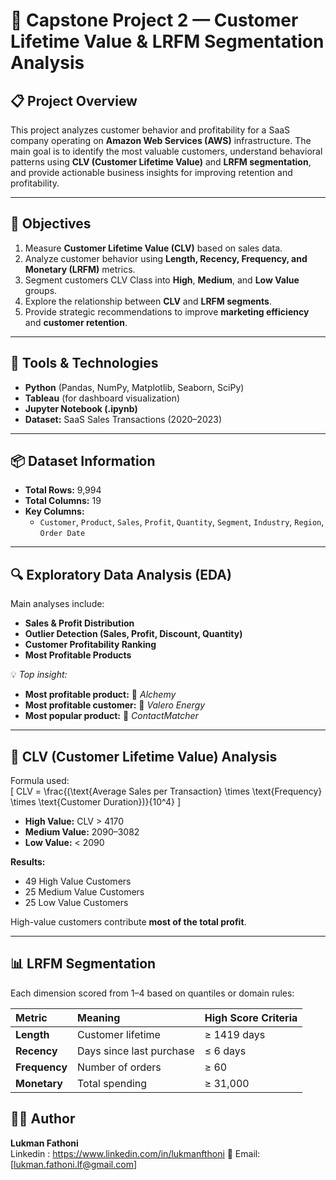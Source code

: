 # 🧠 Capstone Project 2 — Customer Lifetime Value & LRFM Segmentation Analysis  

## 📋 Project Overview  
This project analyzes customer behavior and profitability for a SaaS company operating on **Amazon Web Services (AWS)** infrastructure. The main goal is to identify the most valuable customers, understand behavioral patterns using **CLV (Customer Lifetime Value)** and **LRFM segmentation**, and provide actionable business insights for improving retention and profitability.  

---

## 🎯 Objectives  
1. Measure **Customer Lifetime Value (CLV)** based on sales data.  
2. Analyze customer behavior using **Length, Recency, Frequency, and Monetary (LRFM)** metrics.  
3. Segment customers CLV Class into **High**, **Medium**, and **Low Value** groups.  
4. Explore the relationship between **CLV** and **LRFM segments**.  
5. Provide strategic recommendations to improve **marketing efficiency** and **customer retention**.  

---

## 🧰 Tools & Technologies  
- **Python** (Pandas, NumPy, Matplotlib, Seaborn, SciPy)  
- **Tableau** (for dashboard visualization)  
- **Jupyter Notebook (.ipynb)**  
- **Dataset:** SaaS Sales Transactions (2020–2023)  

---

## 📦 Dataset Information  
- **Total Rows:** 9,994  
- **Total Columns:** 19  
- **Key Columns:**  
  - `Customer`, `Product`, `Sales`, `Profit`, `Quantity`, `Segment`, `Industry`, `Region`, `Order Date`    

---

## 🔍 Exploratory Data Analysis (EDA)
Main analyses include:
- **Sales & Profit Distribution**  
- **Outlier Detection (Sales, Profit, Discount, Quantity)**  
- **Customer Profitability Ranking**  
- **Most Profitable Products**  

💡 *Top insight:*  
- **Most profitable product:** 🧪 *Alchemy*  
- **Most profitable customer:** 🏢 *Valero Energy*  
- **Most popular product:** 💼 *ContactMatcher*

---

## 💎 CLV (Customer Lifetime Value) Analysis  
Formula used:  
\[
CLV = \frac{(\text{Average Sales per Transaction} \times \text{Frequency} \times \text{Customer Duration})}{10^4}
\]

- **High Value:** CLV > 4170  
- **Medium Value:** 2090–3082  
- **Low Value:** < 2090  

**Results:**  
- 49 High Value Customers  
- 25 Medium Value Customers  
- 25 Low Value Customers  

High-value customers contribute **most of the total profit**.  

---

## 📊 LRFM Segmentation  
Each dimension scored from 1–4 based on quantiles or domain rules:  

| Metric | Meaning | High Score Criteria |
|:--|:--|:--|
| **Length** | Customer lifetime | ≥ 1419 days |
| **Recency** | Days since last purchase | ≤ 6 days |
| **Frequency** | Number of orders | ≥ 60 |
| **Monetary** | Total spending | ≥ 31,000 |


## 👨‍💻 Author  
**Lukman Fathoni**  
Linkedin : https://www.linkedin.com/in/lukmanfthoni
📧 Email: [lukman.fathoni.lf@gmail.com]  


